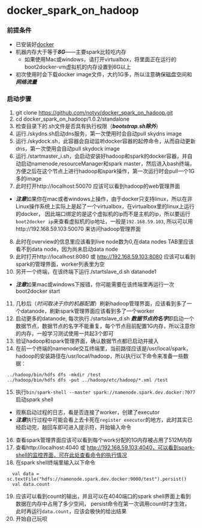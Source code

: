 # docker_spark_on_hadoop

### 前提条件
* 已安装好[docker](www.docker.com)
* 机器内存大于等于***8G***——主要spark比较吃内存
  * 如果使用Mac或windows，请打开virtualbox，将里面正在运行的boot2docker-vm虚拟机的内存设置到6G以上
* 初次使用时会下载docker image文件，大约1G多，所以注意确保磁盘空间和***网络流量***

### 启动步骤
1. git clone https://github.com/notyy/docker_spark_on_hadoop.git
2. cd docker_spark_on_hadoop/1.0.2/standalone
3. 检查目录下的.sh文件是否具有执行权限（***bootstrap.sh除外***）
4. 运行./skydns.sh启动dns服务，第一次使用时会自动pull skydns image
5. 运行./skydock.sh，此容器会自动监听docker容器的起停命令，从而自动更新dns，第一次使用会自动pull skydock image
6. 运行./startmaster_i.sh，会启动安装好hadoop和spark的docker容器，并自动启动namenode,resourceManager和spark master，然后进入bash终端，方便之后在这个节点上进行hadoop和spark操作，第一次运行时会pull一个1G多的image
7. 此时打开http://localhost:50070 应该可以看到hadoop的web管理界面
  * ***注意***如果你在mac或者windows上操作，由于docker只支持linux，所以在非Linux操作系统上实际上是起了一个virtualbox，在virtualbox里的linux上运行的docker，
  因此端口绑定的是这个虚拟机的ip而不是主机的ip，所以要运行`boot2docker ip`来查看虚拟机的ip地址，一般是`192.168.59.103`, 所以可以用http://192.168.59.103:50070 来访问hadoop管理界面
8. 此时在overview的信息里应该看到live node数为0,在data nodes TAB里应该看不到data node，因为尚未启动data node
9. 此时打开http://localhost:8080 或 http://192.168.59.103:8080 应该可以看到spark的管理界面，worker列表里为空
10. 另开一个终端，在该终端下运行./startslave_d.sh datanode1
  * ***注意***如果mac或windows下报错，你可能需要在该终端里再运行一次boot2docker start
11. 几秒后（*时间取决于你的机器配置*）刷新hadoop管理界面，应该看到多了一个datanode，刷新spark管理界面应该看到多了一个worker
12. 启动更多的datanode, 每次执行./startslave_d.sh ***数据节点的名字***即启动一个数据节点，数据节点的名字不能重复，每个节点目前配置1G内存，所以注意你的内存，一般学习测试使用一共起3个即可
13. 验证hadoop和spark管理界面，确认数据节点都已启动并接入
14. 在前一个终端的namenode交互终端里，当前路径应该是/usr/local/spark，hadoop的安装路径在/usr/local/hadoop，所以执行以下命令来准备一些数据：

```
../hadoop/bin/hdfs dfs -mkdir /test
../hadoop/bin/hdfs dfs -put ../hadoop/etc/hadoop/*.xml /test
```

15. 执行`bin/spark-shell --master spark://namenode.spark.dev.docker:7077`启动spark shell
  * 观察启动过程的日志，看是否连接了worker，创建了executor
  * ***注意***执行过程中可能会看上去卡死在`register executor`的地方，此时其实已经启动完，敲回车即可进入提示符，开始输入命令
16. 查看spark管理界面应该可以看到每个work分配的1G内存被占用了512M内存
17. 查看http://localhost:4040 或 http://192.168.59.103:4040，可以看到spark-shell的监控界面，可在此处查看命令的执行情况
18. 在spark shell终端里输入以下命令
  ```
    val data = sc.textFile("hdfs://namenode.spark.dev.docker:9000/test").persist()
    val data.count
  ```
19. 应该可以看到count的输出，并且可以在4040端口的spark shell界面上看到数据在内存中占用了多少空间， persist命令在第一次调用count时才生效， 此时再运行`data.count`，应该会极快的给出结果
20. 开始自己玩呗
